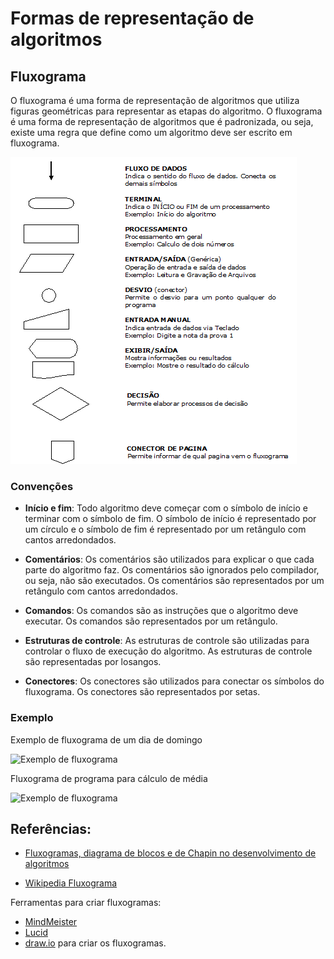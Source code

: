# Formas de representação de algoritmos

## Fluxograma

O fluxograma é uma forma de representação de algoritmos que utiliza figuras geométricas para representar as etapas do algoritmo. O fluxograma é uma forma de representação de algoritmos que é padronizada, ou seja, existe uma regra que define como um algoritmo deve ser escrito em fluxograma.

![Fluxograma](./imagens/Fluxo.png)

### Convenções

- **Início e fim**: Todo algoritmo deve começar com o símbolo de início e terminar com o símbolo de fim. O símbolo de início é representado por um círculo e o símbolo de fim é representado por um retângulo com cantos arredondados.

- **Comentários**: Os comentários são utilizados para explicar o que cada parte do algoritmo faz. Os comentários são ignorados pelo compilador, ou seja, não são executados. Os comentários são representados por um retângulo com cantos arredondados.

- **Comandos**: Os comandos são as instruções que o algoritmo deve executar. Os comandos são representados por um retângulo.

- **Estruturas de controle**: As estruturas de controle são utilizadas para controlar o fluxo de execução do algoritmo. As estruturas de controle são representadas por losangos.

- **Conectores**: Os conectores são utilizados para conectar os símbolos do fluxograma. Os conectores são representados por setas.

### Exemplo

Exemplo de fluxograma de um dia de domingo

![Exemplo de fluxograma](https://arquivo.devmedia.com.br/artigos/Gabriel_Giaretta/Diagramas-Chapin-Fluxogramas/Diagramas-Chapin-Fluxogramas_4.jpg)

Fluxograma de programa para cálculo de média

![Exemplo de fluxograma](https://arquivo.devmedia.com.br/artigos/Gabriel_Giaretta/Diagramas-Chapin-Fluxogramas/Diagramas-Chapin-Fluxogramas5.jpg)


## Referências:

- [Fluxogramas, diagrama de blocos e de Chapin no desenvolvimento de algoritmos](https://www.devmedia.com.br/fluxogramas-diagrama-de-blocos-e-de-chapin-no-desenvolvimento-de-algoritmos/28550)

- [Wikipedia Fluxograma]([./imagens/fluxo.png](https://pt.wikipedia.org/wiki/Fluxograma))

Ferramentas para criar fluxogramas:

- [MindMeister](https://www.mindmeister.com/pt)
- [Lucid](https://lucid.co/pt)
- [draw.io](https://app.diagrams.net/) para criar os fluxogramas.